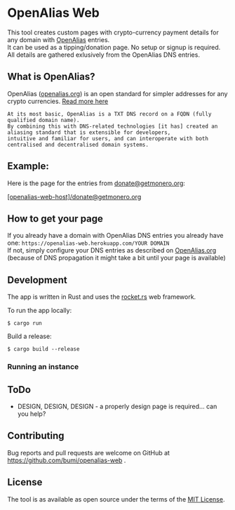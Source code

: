 # OpenAlias Web

This tool creates custom pages with crypto-currency payment details for any domain with [OpenAlias](https://openalias.org) entries.  
It can be used as a tipping/donation page. No setup or signup is required. All details are gathered exlusively from the OpenAlias DNS entries.


## What is OpenAlias? 

OpenAlias ([openalias.org](https://openalias.org)) is an open standard for simpler addresses for any crypto currencies. [Read more here](https://openalias.org)

    At its most basic, OpenAlias is a TXT DNS record on a FQDN (fully qualified domain name). 
    By combining this with DNS-related technologies [it has] created an aliasing standard that is extensible for developers, 
    intuitive and familiar for users, and can interoperate with both centralised and decentralised domain systems.


## Example: 

Here is the page for the entries from donate@getmonero.org:

[[openalias-web-host]/donate@getmonero.org](https://openalias-web.herokuapp.com/donate@getmonero.org)


## How to get your page

If you already have a domain with OpenAlias DNS entries you already have one: `https://openalias-web.herokuapp.com/YOUR DOMAIN`  
If not, simply configure your DNS entries as described on [OpenAlias.org](https://openalias.org) (because of DNS propagation it might take a bit until your page is available)


## Development 

The app is written in Rust and uses the [rocket.rs](https://rocket.rs/) web framework. 

To run the app locally: 

    $ cargo run
    
    
Build a release:

    $ cargo build --release
    

### Running an instance



## ToDo

- DESIGN, DESIGN, DESIGN - a properly design page is required... can you help?

## Contributing

Bug reports and pull requests are welcome on GitHub at https://github.com/bumi/openalias-web .

## License

The tool is as available as open source under the terms of the [MIT License](http://opensource.org/licenses/MIT).
